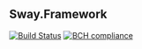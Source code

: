 ## Sway.Framework

[![Build Status](https://travis-ci.org/timcogames/Sway.Framework.svg?branch=master)](https://travis-ci.org/timcogames/Sway.Framework)
[![BCH compliance](https://bettercodehub.com/edge/badge/timcogames/Sway.Framework?branch=master)](https://bettercodehub.com/)